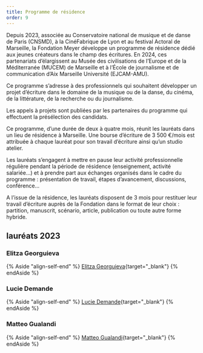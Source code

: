 ```yaml
---
title: Programme de résidence
order: 9
---
```


Depuis 2023, associée au Conservatoire national de musique et de danse de Paris (CNSMD), à la CinéFabrique de Lyon et au festival Actoral de Marseille, la Fondation Meyer développe un programme de résidence dédié aux jeunes créateurs dans le champ des écritures. En 2024, ces partenariats d’élargissent au Musée des civilisations de l’Europe et de la Méditerranée (MUCEM) de Marseille et à l’École de journalisme et de communication d’Aix Marseille Université (EJCAM-AMU).

Ce programme s’adresse à des professionnels qui souhaitent développer un projet d’écriture dans le domaine de la musique ou de la danse, du cinéma, de la littérature, de la recherche ou du journalisme.

Les appels à projets sont publiées par les partenaires du programme qui effectuent la présélection des candidats.

Ce programme, d’une durée de deux à quatre mois, réunit les lauréats dans un lieu de résidence à Marseille. Une bourse d’écriture de 3 500 €/mois  est attribuée à chaque lauréat pour son travail d’écriture ainsi qu’un studio atelier.

Les lauréats s’engagent à mettre en pause leur activité professionnelle régulière pendant la période de résidence (enseignement, activité salariée...) et à prendre part aux échanges organisés dans le cadre du programme : présentation de travail, étapes d’avancement, discussions, conférence...

A l’issue de la résidence, les lauréats disposent de 3 mois pour restituer leur travail d’écriture auprès de la Fondation dans le format de leur choix : partition, manuscrit, scénario, article, publication ou toute autre forme hybride.

## lauréats 2023

### <span>Elitza Georguieva</span>
{% Aside "align-self-end" %}
  [Elitza Georguieva](/actualites/elitza-gueorguieva,-ou-la-langue-en-jeu){target="_blank"}
{% endAside %}

### <span>Lucie Demande</span>
{% Aside "align-self-end" %}
  [Lucie Demande](/actualites/lucie-demange,-ou-le-regard-fluide){target="_blank"}
{% endAside %}

### <span>Matteo Gualandi</span>
{% Aside "align-self-end" %}
  [Matteo Gualandi](/actualites/matteo-gualandi,-ou-le-plaisir-de-la-composition/){target="_blank"}
{% endAside %}
